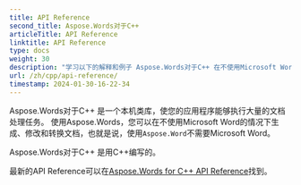```yaml
---
title: API Reference
second_title: Aspose.Words对于C++
articleTitle: API Reference
linktitle: API Reference
type: docs
weight: 30
description: "学习以下的解释和例子 Aspose.Words对于C++ 在不使用Microsoft Word的情况下生成、转换、修改、呈现和打印文档的类和方法。"
url: /zh/cpp/api-reference/
timestamp: 2024-01-30-16-22-34
---
```


Aspose.Words对于C++ 是一个本机类库，使您的应用程序能够执行大量的文档处理任务。 使用Aspose.Words，您可以在不使用Microsoft Word的情况下生成、修改和转换文档，也就是说，使用`Aspose.Word`不需要Microsoft Word。

Aspose.Words对于C++ 是用C++编写的。

最新的API Reference可以在[Aspose.Words for C++ API Reference](https://reference.aspose.com/words/cpp/)找到。

